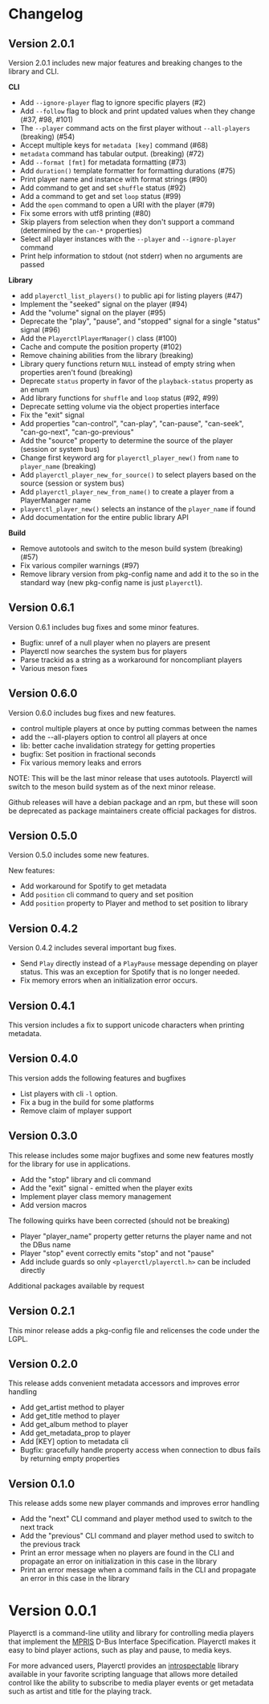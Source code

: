# Changelog

## Version 2.0.1

Version 2.0.1 includes new major features and breaking changes to the library and CLI.

**CLI**

* Add `--ignore-player` flag to ignore specific players (#2)
* Add `--follow` flag to block and print updated values when they change (#37, #98, #101)
* The `--player` command acts on the first player without `--all-players` (breaking) (#54)
* Accept multiple keys for `metadata [key]` command (#68)
* `metadata` command has tabular output. (breaking) (#72)
* Add `--format [fmt]` for metadata formatting (#73)
* Add `duration()` template formatter for formatting durations (#75)
* Print player name and instance with format strings (#90)
* Add command to get and set `shuffle` status (#92)
* Add a command to get and set `loop` status (#99)
* Add the `open` command to open a URI with the player (#79)
* Fix some errors with utf8 printing (#80)
* Skip players from selection when they don't support a command (determined by the `can-*` properties)
* Select all player instances with the `--player` and `--ignore-player` command
* Print help information to stdout (not stderr) when no arguments are passed

**Library**

* add `playerctl_list_players()` to public api for listing players (#47)
* Implement the "seeked" signal on the player (#94)
* Add the "volume" signal on the player (#95)
* Deprecate the "play", "pause", and "stopped" signal for a single "status" signal (#96)
* Add the `PlayerctlPlayerManager()` class (#100)
* Cache and compute the position property (#102)
* Remove chaining abilities from the library (breaking)
* Library query functions return `NULL` instead of empty string when properties aren't found (breaking)
* Deprecate `status` property in favor of the `playback-status` property as an enum
* Add library functions for `shuffle` and `loop` status (#92, #99)
* Deprecate setting volume via the object properties interface
* Fix the "exit" signal
* Add properties "can-control", "can-play", "can-pause", "can-seek", "can-go-next", "can-go-previous"
* Add the "source" property to determine the source of the player (session or system bus)
* Change first keyword arg for `playerctl_player_new()` from `name` to `player_name` (breaking)
* Add `playerctl_player_new_for_source()` to select players based on the source (session or system bus)
* Add `playerctl_player_new_from_name()` to create a player from a PlayerManager name
* `playerctl_player_new()` selects an instance of the `player_name` if found
* Add documentation for the entire public library API

**Build**

* Remove autotools and switch to the meson build system (breaking) (#57)
* Fix various compiler warnings (#97)
* Remove library version from pkg-config name and add it to the so in the standard way (new pkg-config name is just `playerctl`).

## Version 0.6.1

Version 0.6.1 includes bug fixes and some minor features.

* Bugfix: unref of a null player when no players are present
* Playerctl now searches the system bus for players
* Parse trackid as a string as a workaround for noncompliant players
* Various meson fixes

## Version 0.6.0

Version 0.6.0 includes bug fixes and new features.

* control multiple players at once by putting commas between the names
* add the --all-players option to control all players at once
* lib: better cache invalidation strategy for getting properties
* bugfix: Set position in fractional seconds
* Fix various memory leaks and errors

NOTE: This will be the last minor release that uses autotools. Playerctl will switch to the meson build system as of the next minor release.

Github releases will have a debian package and an rpm, but these will soon be deprecated as package maintainers create official packages for distros.

## Version 0.5.0

Version 0.5.0 includes some new features.

New features:

- Add workaround for Spotify to get metadata
- Add `position` cli command to query and set position
- Add `position` property to Player and method to set position to
  library

## Version 0.4.2

Version 0.4.2 includes several important bug fixes.

- Send `Play` directly instead of a `PlayPause` message depending on player status. This was an exception for Spotify that is no longer needed.
- Fix memory errors when an initialization error occurs.

## Version 0.4.1

This version includes a fix to support unicode characters when printing metadata.

## Version 0.4.0

This version adds the following features and bugfixes

- List players with cli `-l` option.
- Fix a bug in the build for some platforms
- Remove claim of mplayer support

## Version 0.3.0

This release includes some major bugfixes and some new features mostly for the library for use in applications.

- Add the "stop" library and cli command
- Add the "exit" signal - emitted when the player exits
- Implement player class memory management
- Add version macros

The following quirks have been corrected (should not be breaking)

- Player "player_name" property getter returns the player name and not the DBus name
- Player "stop" event correctly emits "stop" and not "pause"
- Add include guards so only `<playerctl/playerctl.h>` can be included directly

Additional packages available by request

## Version 0.2.1

This minor release adds a pkg-config file and relicenses the code under the LGPL.

## Version 0.2.0

This release adds convenient metadata accessors and improves error handling

- Add get_artist method to player
- Add get_title method to player
- Add get_album method to player
- Add get_metadata_prop to player
- Add [KEY] option to metadata cli
- Bugfix: gracefully handle property access when connection to dbus fails by returning empty properties

## Version 0.1.0

This release adds some new player commands and improves error handling

- Add the "next" CLI command and player method used to switch to the next track
- Add the "previous" CLI command and player method used to switch to the previous track
- Print an error message when no players are found in the CLI and propagate an error on initialization in this case in the library
- Print an error message when a command fails in the CLI and propagate an error in this case in the library

# Version 0.0.1

Playerctl is a command-line utility and library for controlling media players that implement the [MPRIS](http://specifications.freedesktop.org/mpris-spec/latest/) D-Bus Interface Specification. Playerctl makes it easy to bind player actions, such as play and pause, to media keys.

For more advanced users, Playerctl provides an [introspectable](https://wiki.gnome.org/action/show/Projects/GObjectIntrospection) library available in your favorite scripting language that allows more detailed control like the ability to subscribe to media player events or get metadata such as artist and title for the playing track.
